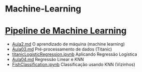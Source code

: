 # Machine-Learning
# [Pipeline de Machine Learning](https://github.com/hqnicolas/Machine-Learning/tree/main/Aula02)
- [Aula2.md](https://github.com/hqnicolas/Machine-Learning/tree/main/Aula02) O aprendizado de máquina (machine learning)
- [Aula03.md](https://github.com/hqnicolas/Machine-Learning/tree/main/Aula03) Pré-processamento de dados (Titanic)
- [titanicLogisticRegression.ipynb](https://github.com/hqnicolas/Machine-Learning/blob/main/Aula04/titanicLogisticRegression.ipynb) Aplicando Regressão Logística
- [Aula04.md](https://github.com/hqnicolas/Machine-Learning/tree/main/Aula04) Regressão Linear e KNN
- [FishClassification.ipynb](https://github.com/hqnicolas/Machine-Learning/blob/main/Aula04/FishClassification.ipynb) Classificação usando KNN (Vizinhos)

